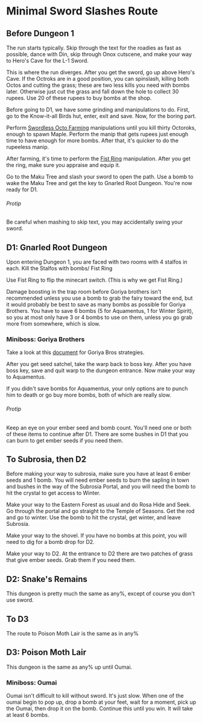 # Minimal Sword Slashes Route

## Before Dungeon 1
The run starts typically. Skip through the text for the roadies as fast as possible, dance with Din, skip through Onox cutscene, and make your way to Hero's Cave for the L-1 Sword.

This is where the run diverges. After you get the sword, go up above Hero's Cave. If the Octroks are in a good position, you can spinslash, killing both Octos and cutting the grass; these are two less kills you need with bombs later. Otherwise just cut the grass and fall down the hole to collect 30 rupees. Use 20 of these rupees to buy bombs at the shop.

Before going to D1, we have some grinding and manipulations to do. First, go to the Know-it-all Birds hut, enter, exit and save. Now, for the boring part.

Perform [Swordless Octo Farming](https://github.com/deathaplenty/OoS-MinimalSwordSlashes/blob/master/Manipulations.md#swordless-octo-farming) manipulations until you kill thirty Octoroks, enough to spawn Maple. Perform the manip that gets rupees just enough time to have enough for more bombs. After that, it's quicker to do the rupeeless manip.

After farming, it's time to perform the [Fist Ring](https://github.com/deathaplenty/OoS-MinimalSwordSlashes/blob/master/Manipulations.md#fist-ring-manip) manipulation. After you get the ring, make sure you appraise and equip it.

Go to the Maku Tree and slash your sword to open the path. Use a bomb to wake the Maku Tree and get the key to Gnarled Root Dungeon. You're now ready for D1.

###### Protip
Be careful when mashing to skip text, you may accidentally swing your sword.

## D1: Gnarled Root Dungeon
Upon entering Dungeon 1, you are faced with two rooms with 4 stalfos in each. Kill the Stalfos with bombs/ Fist Ring

Use Fist Ring to flip the minecart switch. (This is why we get Fist Ring.)

Damage boosting in the trap room before Goriya brothers isn't recommended unless you use a bomb to grab the fairy toward the end, but it would probably be best to save as many bombs as possible for Goriya Brothers. You have to save 6 bombs (5 for Aquamentus, 1 for Winter Spirit), so you at most only have 3 or 4 bombs to use on them, unless you go grab more from somewhere, which is slow.

### Miniboss: Goriya Brothers
Take a look at this [document](https://github.com/deathaplenty/OoS-MinimalSwordSlashes/blob/master/Misc/GoriyaBros.md) for Goriya Bros strategies.

After you get seed satchel, take the warp back to boss key. After you have boss key, save and quit warp to the dungeon entrance. Now make your way to Aquamentus.

If you didn't save bombs for Aquamentus, your only options are to punch him to death or go buy more bombs, both of which are really slow.

###### Protip
Keep an eye on your ember seed and bomb count. You'll need one or both of these items to continue after D1.  There are some bushes in D1 that you can burn to get ember seeds if you need them.


## To Subrosia, then D2

Before making your way to subrosia, make sure you have at least 6 ember seeds and 1 bomb. You will need ember seeds to burn the sapling in town and bushes in the way of the Subrosia Portal, and you will need the bomb to hit the crystal to get access to Winter.

Make your way to the Eastern Forest as usual and do Rosa Hide and Seek. Go through the portal and go straight to the Temple of Seasons. Get the rod and go to winter. Use the bomb to hit the crystal, get winter, and leave Subrosia.

Make your way to the shovel. If you have no bombs at this point, you will need to dig for a bomb drop for D2.

Make your way to D2. At the entrance to D2 there are two patches of grass that give ember seeds. Grab them if you need them.

## D2: Snake's Remains
This dungeon is pretty much the same as any%, except of course you don't use sword.

## To D3
The route to Poison Moth Lair is the same as in any%

## D3: Poison Moth Lair
This dungeon is the same as any% up until Oumai.

### Miniboss: Oumai
Oumai isn't difficult to kill without sword. It's just slow. When one of the oumai begin to pop up, drop a bomb at your feet, wait for a moment, pick up the Oumai, then drop it on the bomb. Continue this until you win. It will take at least 6 bombs.
